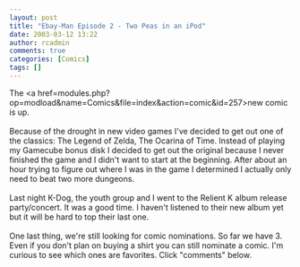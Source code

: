 ```yaml
---
layout: post
title: "Ebay-Man Episode 2 - Two Peas in an iPod"
date: 2003-03-12 13:22
author: rcadmin
comments: true
categories: [Comics]
tags: []
---
```

The <a href=modules.php?op=modload&name=Comics&file=index&action=comic&id=257>new comic</a> is up.
<br />
<br />
Because of the drought in new video games I've decided to get out one of the classics: The Legend of Zelda, The Ocarina of Time. Instead of playing my Gamecube bonus disk I decided to get out the original because I never finished the game and I didn't want to start at the beginning. After about an hour trying to figure out where I was in the game I determined I actually only need to beat two more dungeons.
<br />
<br />
Last night K-Dog, the youth group and I went to the Relient K album release party/concert. It was a good time. I haven't listened to their new album yet but it will be hard to top their last one.
<br />
<br />
One last thing, we're still looking for comic nominations. So far we have 3. Even if you don't plan on buying a shirt you can still nominate a comic. I'm curious to see which ones are favorites. Click "comments" below.
<!--more-->
<img src="http://dl.bitsmack.com/comics/20030312.gif" alt="" />
